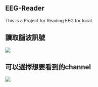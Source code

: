 ## EEG-Reader

This is a Project for Reading EEG for local.
<!-- https://king87515.github.io/EEG-Reader/web/mne.html -->

讀取腦波訊號
---
![](https://i.imgur.com/ZO90BCl.png)

可以選擇想要看到的channel
---
![](https://i.imgur.com/wL3QUmU.png)
